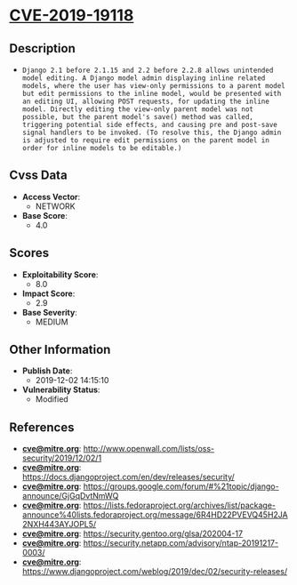 
# [CVE-2019-19118](https://cve.mitre.org/cgi-bin/cvename.cgi?name=CVE-2019-19118)

## Description

- `Django 2.1 before 2.1.15 and 2.2 before 2.2.8 allows unintended model editing. A Django model admin displaying inline related models, where the user has view-only permissions to a parent model but edit permissions to the inline model, would be presented with an editing UI, allowing POST requests, for updating the inline model. Directly editing the view-only parent model was not possible, but the parent model's save() method was called, triggering potential side effects, and causing pre and post-save signal handlers to be invoked. (To resolve this, the Django admin is adjusted to require edit permissions on the parent model in order for inline models to be editable.)`

## Cvss Data

- **Access Vector**:
  - NETWORK
- **Base Score**:
  - 4.0

## Scores

- **Exploitability Score**:
  - 8.0
- **Impact Score**:
  - 2.9
- **Base Severity**:
  - MEDIUM

## Other Information

- **Publish Date**:
  - 2019-12-02 14:15:10
- **Vulnerability Status**:
  - Modified

## References

- **cve@mitre.org**: http://www.openwall.com/lists/oss-security/2019/12/02/1
- **cve@mitre.org**: https://docs.djangoproject.com/en/dev/releases/security/
- **cve@mitre.org**: https://groups.google.com/forum/#%21topic/django-announce/GjGqDvtNmWQ
- **cve@mitre.org**: https://lists.fedoraproject.org/archives/list/package-announce%40lists.fedoraproject.org/message/6R4HD22PVEVQ45H2JA2NXH443AYJOPL5/
- **cve@mitre.org**: https://security.gentoo.org/glsa/202004-17
- **cve@mitre.org**: https://security.netapp.com/advisory/ntap-20191217-0003/
- **cve@mitre.org**: https://www.djangoproject.com/weblog/2019/dec/02/security-releases/
